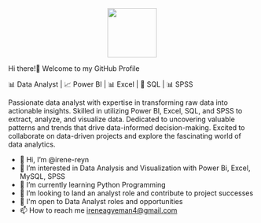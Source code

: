 <div id="header" align="center">
  <img src="https://media.giphy.com/media/eMJXDJqSOVzQjFJ8Wv/giphy.gif" width="100"/>
</div>
 
Hi there!👋 Welcome to my GitHub Profile 

📊 Data Analyst | 📈 Power BI | 📊 Excel | 📁 SQL | 📊 SPSS

Passionate data analyst with expertise in transforming raw data into actionable insights. Skilled in utilizing Power BI, Excel, SQL, and SPSS to extract, analyze, and visualize data. Dedicated to uncovering valuable patterns and trends that drive data-informed decision-making. Excited to collaborate on data-driven projects and explore the fascinating world of data analytics.


- 👋 Hi, I’m @irene-reyn
- 👀 I’m interested in Data Analysis and Visualization with Power Bi, Excel, MySQL, SPSS
- 🌱 I’m currently learning Python Programming
- 💞️ I’m looking to land an analyst role and contribute to project successes
- 💼 I'm open to Data Analyst roles and opportunities
- 📫 How to reach me ireneagyeman4@gmail.com

<!---
irene-reyn/irene-reyn is a ✨ special ✨ repository because its `README.md` (this file) appears on your GitHub profile.
You can click the Preview link to take a look at your changes.
--->
